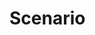 # Scenario

<!--
【scenario】
我希望基于environment，构建一个场景，场景包含额外的标签，如时间标签，日期标签，季节标签，节假日标签, Events如促销等，且包含一个持续的，合理化的人群仿真。
此system中一共包含365个scenario，每个scenario都代表了一年中的某一天。


Scenario
总顾客数：整个购物中心当前的顾客数量。
总店铺数量：购物中心内的店铺数量。
总顾客流动量：顾客进出购物中心的流动情况。
时间：模拟的时间（例如，白天/夜晚、周末/工作日等）。
天气/外部环境：如天气的影响（下雨、晴天等），会影响顾客的流动。
节假日模式：是否处于节假日或促销期间（例如双11、圣诞节等）。
-->